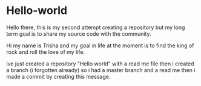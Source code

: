 # Hello-world
Hello there, this is my second attempt creating a repository but my long term goal is to share my source code with the community.

Hi my name is Trisha and my goal in life at the moment is to find the king of rock and roll the love of my life.

ive just created a repository "Hello world" with a read me file then i created a branch (i forgotten already) so i had a master branch and a read me then i made a commit by creating this message. 
